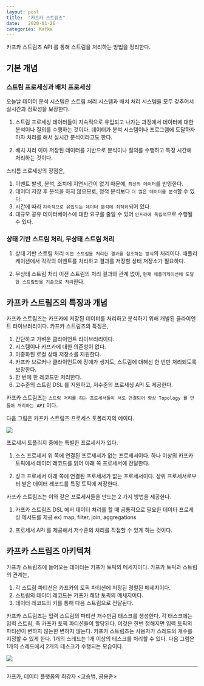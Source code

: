 ```yaml
---
layout: post
title:  "카프카 스트림즈"
date:   2020-01-26
categories: Kafka
---
```


카프카 스트림즈 API 를 통해 스트림을 처리하는 방법을 정리한다.

## 기본 개념

### 스트림 프로세싱과 배치 프로세싱

오늘날 데이터 분석 시스템은 스트림 처리 시스템과 배치 처리 시스템을 모두 갖추어서 실시간과 정확성을 보장한다.

1. 스트림 프로세싱
   데이터들이 지속적으로 유입되고 나가는 과정에서 데이터에 대한 분석이나 질의를 수행하는 것이다.
   데이터가 분석 시스템이나 프로그램에 도달하자마자 처리를 해서 실시간 분석이라고도 한다.

2. 배치 처리
   이미 저장된 데이터를 기반으로 분석이나 질의를 수행하고 특정 시간에 처리하는 것이다.

스티름 프로세싱의 장점은,

1. 이벤트 발생, 분석, 조치에 지연시간이 없기 때문에, `최신의 데이터`를 반영한다.
2. 데이터 저장 후 분석을 하지 않으므로, 정적 분석보다 `더 많은 데이터를 분석`할 수 있다.
3. 시간에 따라 `지속적으로 유입되는 데이터 분석에 최적화`되어 있다.
4. 대규모 공유 데이터베이스에 대한 요구를 줄일 수 있어 `인프라에 독립적`으로 수행될 수 있다.

### 상태 기반 스트림 처리, 무상태 스트림 처리

1. 상태 기반 스트림 처리
   `이전 스트림을 처리한 결과를 참조하는 방식`의 처리이다.
   애플리케이션에서 각각의 이벤트를 처리하고 결과를 저장할 상태 저장소가 필요하다.

2. 무상태 스트림 처리
   이전 스트림의 처리 결과와 관계 없이, `현재 애플리케이션에 도달한 스트림만을 기준으로 처리`한다. 

## 카프카 스트림즈의 특징과 개념

카프카 스트림즈는 카프카에 저장된 데이터를 처리하고 분석하기 위해 개발된 클라이언트 라이브러리이다.
카프카 스트림즈의 특징은,

1. 간단하고 가벼운 클라이언트 라이브러리이다.
2. 시스템이나 카프카에 대한 의존성이 없다.
3. 이중화된 로컬 상태 저장소를 지원한다.
4. 카프카 브로커나 클라이언트에 장애가 생겨도, 스트림에 대해선 한 번만 처리되도록 보장한다.
5. 한 번에 한 레코드만 처리한다.
6. 고수준의 스트림 DSL 를 지원하고, 저수준의 프로세싱 API 도 제공한다.

카프카 스트림즈는 `스트림 처리를 하는 프로세서들이 서로 연결되어 항상 Topology 를 만들어 처리하는 API` 이다.

다음 그림은 카프카 스트림즈 프로세스 토폴리지의 예이다.

![](/image/kafka_streams.png)

프로세서 토폴리지 중에는 특별한 프로세서가 있다.

1. 소스 프로세서
   위 쪽에 연결된 프로세서가 없는 프로세서이다.
   하나 이상의 카프카 토픽에서 데이터 레코드를 읽어 아래 쪽 프로세서에 전달한다.

2. 싱크 프로세서
   아래 쪽에 연결된 프로세서가 없는 프로세서이다.
   상위 프로세서로부터 받은 데이터 레코드를 특정 토픽에 저장한다.

카프카 스트림즈는 이와 같은 프로세서들을 만드는 2 가지 방법을 제공한다.

1. 카프카 스트림즈 DSL 에서 데이터 처리를 할 때 공통적으로 필요한 데이터 프로세싱 메서드를 제공
   ex) map, filter, join, aggregations

2. 프로세서 API 를 제공해서 저수준의 처리를 직접할 수 있게 하는 것이다.

## 카프카 스트림즈 아키텍처

카프카 스트림즈에 들어오는 데이터는 카프카 토픽의 메세지이다.
카프카 토픽과 스트림의 관계는,

1. 각 스트림 파티션은 카프카의 토픽 파티션에 저장된 졍렬된 메세지이다.
2. 스트림의 데이터 레코드는 카프카 해당 토픽의 메세지이다.
3. 데이터 레코드의 키를 통해 다음 스트림으로 전달된다.

카프카 스트림즈는 입력 스트림의  파티션 개수만큼 태스크를 생성한다.
각 태스크에는 입력 스트림, 즉 카프카 토픽 파티션들이 할당된다. 
이것은 한번 정해지면 입력 토픽의 파티션이 변하지 않는한 변하지 않는다.
카프카 스트림즈는 사용자가 스레드의 개수를 지정할 수 있게 한다. 
1개의 스레드는 1개 이상의 테스크를 처리할 수 있다. 
다음 그림은 1개의 스레드에서 2개의 테스크가 수행되는 모습이다.

![](/image/kafka_stream_tasks.png)

---

카프카, 데이터 플랫폼의 최강자 <고승범, 공용준>